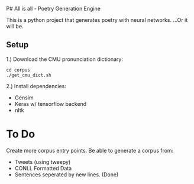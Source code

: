P# All is all - Poetry Generation Engine

This is a python project that generates poetry with neural networks. ...Or it will be.

## Setup

1.) Download the CMU pronunciation dictionary:

	cd corpus
	./get_cmu_dict.sh
	
2.) Install dependencies: 

* Gensim
* Keras w/ tensorflow backend
* nltk

# To Do

Create more corpus entry points. Be able to generate a corpus from:
* Tweets (using tweepy)
* CONLL Formatted Data
* Sentences seperated by new lines. (Done)
